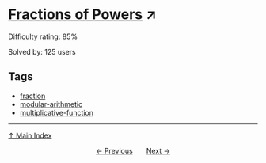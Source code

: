 # [Fractions of Powers](https://projecteuler.net/problem=850) ↗️

Difficulty rating: 85%

Solved by: 125 users
## Tags

- [fraction](../tags/fraction.md)
- [modular-arithmetic](../tags/modular-arithmetic.md)
- [multiplicative-function](../tags/multiplicative-function.md)



---

[↑ Main Index](../README.md)


<div align=center><a href='849.md'>← Previous</a> &nbsp;&nbsp; &nbsp;&nbsp;  <a href='851.md'>Next →</a></div>
